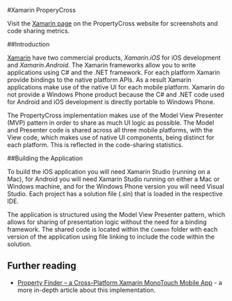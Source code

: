 #Xamarin ProperyCross


Visit the [Xamarin page](http://propertycross.com/xamarin/) on the PropertyCross website for screenshots and code sharing metrics.

##Introduction

[Xamarin](http://xamarin.com/) have two commercial products, _Xamarin.iOS_ for iOS development and _Xamarin.Android_. The Xamarin frameworks allow you to write applications using C# and the .NET framework. For each platform Xamarin provide bindings to the native platform APIs. As a result Xamarin applications make use of the native UI for each mobile platform. Xamarin do not provide a Windows Phone product because the C# and .NET code used for Android and iOS development is directly portable to Windows Phone.

The PropertyCross implementation makes use of the Model View Presenter (MVP) pattern in order to share as much UI logic as possible. The Model and Presenter code is shared across all three mobile platforms, with the View code, which makes use of native UI components, being distinct for each platform. This is reflected in the code-sharing statistics.

##Building the Application


To build the iOS application you will need Xamarin Studio (running on a Mac), for Android you will need Xamarin Studio running on either a Mac or Windows machine, and for the Windows Phone version you will need Visual Studio. Each project has a solution file (.sln) that is loaded in the respective IDE.

The application is structured using the Model View Presenter pattern, which allows for sharing of presentation logic without the need for a binding framework. The shared code is located within the `Common` folder with each version of the application using file linking to include the code within the solution.

## Further reading

 - [Property Finder – a Cross-Platform Xamarin MonoTouch Mobile App](http://www.codeproject.com/Articles/520069/Property-Finder-a-Cross-Platform-Xamarin-MonoTouch) - a more in-depth article about this implementation.
